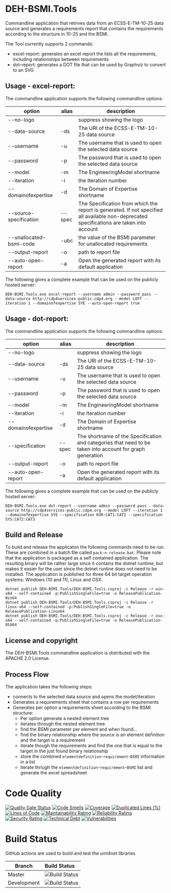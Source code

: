 # DEH-BSMI.Tools

Commandline application that retrives data from an ECSS-E-TM-10-25 data source and generates a requirements report that contains the requirements according to the structure in 10-25 and the BSMI.

The Tool currently supports 2 commands:
  - excel-report: generates an excel report the lists all the requirements, including relationships between requirements.
  - dot-report: generates a DOT file that can be used by Graphviz to convert to an SVG 

## Usage - excel-report:

The commandline application supports the following commandline options:

| option                  | alias  |  description |
| ----------------------- | ------ | ------------ | 
| --no-logo               |        | suppress showing the logo |
| --data-source           | -ds    | The URI of the ECSS-E-TM-10-25 data source |
| --username              | -u     | The username that is used to open the selected data source | 
| --password              | -p     | The password that is used to open the selected data source |
| --model                 | -m     | The EngineeringModel shortname |
| --iteration             | -i     | the Iteration number |
| --domainofexpertise     | -d     | The Domain of Expertise shortname |
| --source-specification  | --spec | The Specification from which the report is generated. If not specified all available non-deprecated specifications are taken into account |
| --unallocated-bsmi-code | -ubc   | the value of the BSMI parameter for unallocated requirements |
| --output-report         | -o     | path to report file |
| --auto-open-report      | -a     | Open the generated report with its default application |

The following gives a complete example that can be used on the publicly hosted server:

```
DEH-BSMI.Tools.exe excel-report --username admin --password pass --data-source http://cdp4services-public.cdp4.org --model LOFT --iteration 1 --domainofexpertise SYE --auto-open-report true
```

## Usage - dot-report:

The commandline application supports the following commandline options:

| option                  | alias  |  description |
| ----------------------- | ------ | ------------ | 
| --no-logo               |        | suppress showing the logo |
| --data-source           | -ds    | The URI of the ECSS-E-TM-10-25 data source |
| --username              | -u     | The username that is used to open the selected data source | 
| --password              | -p     | The password that is used to open the selected data source |
| --model                 | -m     | The EngineeringModel shortname |
| --iteration             | -i     | the Iteration number |
| --domainofexpertise     | -d     | The Domain of Expertise shortname |
| --specification         | --spec | The shortname of the Specification and categories that need to be taken into account for graph generation |
| --output-report         | -o     | path to report file |
| --auto-open-report      | -a     | Open the generated report with its default application |

The following gives a complete example that can be used on the publicly hosted server:

```
DEH-BSMI.Tools.exe dot-report --username admin --password pass --data-source http://cdp4services-public.cdp4.org --model LOFT --iteration 1 --domainofexpertise SYE --specification KUR:CAT1:CAT2 --specification SYS:CAT2:CAT3
```

## Build and Release

To build and release the applicaton the following commands need to be run. These are combined in a batch file called `pack-n-release.bat`. Please note that the application is packaged as a self contained application. The resulting binary will be rather large since it contains the dotnet runtime, but makes it easier for the user since the dotnet runtine does not need to be installed. The application is published for three 64 bit target operation systems: Windows (10 and 11), Linux and OSX.

```
dotnet publish DEH-BSMI.Tools/DEH-BSMI.Tools.csproj -c Release -r win-x64 --self-contained -p:PublishSingleFile=true -o ReleasePublication-Win64
dotnet publish DEH-BSMI.Tools/DEH-BSMI.Tools.csproj -c Release -r linux-x64 --self-contained -p:PublishSingleFile=true -o ReleasePublication-Linux64
dotnet publish DEH-BSMI.Tools/DEH-BSMI.Tools.csproj -c Release -r osx-x64 --self-contained -p:PublishSingleFile=true -o ReleasePublication-OSX64
```

## License and copyright

The DEH-BSMI.Tools commandline application is distributed with the APACHE 2.0 License.

## Process Flow

The application takes the following steps:

  - connects to the selected data source and opens the model/iteration
  - Generates a requirements sheet that contains a row per requirements
  - Generates per option a requirements sheet according to the BSMI structure:
    - Per option generate a nested element tree
    - iterates through the nested element tree
    - find the BSMI parameter per element and when found...
    - find the binary relationship where the source is an element definition and the target is a requirement
    - iterate though the requirements and find the one that is equal to the target in the just found binary relationship
    - store the combined `elementdefinition`-`requirement`-`BSMI` information in a list
    - iterate thriugh the `elementdefinition`-`requirement`-`BSMI` list and generate the excel spreadsheet


# Code Quality

[![Quality Gate Status](https://sonarcloud.io/api/project_badges/measure?project=STARIONGROUP_DEH-BSMI&metric=alert_status)](https://sonarcloud.io/summary/new_code?id=STARIONGROUP_uml4net)
[![Code Smells](https://sonarcloud.io/api/project_badges/measure?project=STARIONGROUP_DEH-BSMI&metric=code_smells)](https://sonarcloud.io/summary/new_code?id=STARIONGROUP_uml4net)
[![Coverage](https://sonarcloud.io/api/project_badges/measure?project=STARIONGROUP_DEH-BSMI&metric=coverage)](https://sonarcloud.io/summary/new_code?id=STARIONGROUP_uml4net)
[![Duplicated Lines (%)](https://sonarcloud.io/api/project_badges/measure?project=STARIONGROUP_DEH-BSMI&metric=duplicated_lines_density)](https://sonarcloud.io/summary/new_code?id=STARIONGROUP_uml4net)
[![Lines of Code](https://sonarcloud.io/api/project_badges/measure?project=STARIONGROUP_DEH-BSMI&metric=ncloc)](https://sonarcloud.io/summary/new_code?id=STARIONGROUP_uml4net)
[![Maintainability Rating](https://sonarcloud.io/api/project_badges/measure?project=STARIONGROUP_DEH-BSMI&metric=sqale_rating)](https://sonarcloud.io/summary/new_code?id=STARIONGROUP_uml4net)
[![Reliability Rating](https://sonarcloud.io/api/project_badges/measure?project=STARIONGROUP_DEH-BSMI&metric=reliability_rating)](https://sonarcloud.io/summary/new_code?id=STARIONGROUP_uml4net)
[![Security Rating](https://sonarcloud.io/api/project_badges/measure?project=STARIONGROUP_DEH-BSMI&metric=security_rating)](https://sonarcloud.io/summary/new_code?id=STARIONGROUP_uml4net)
[![Technical Debt](https://sonarcloud.io/api/project_badges/measure?project=STARIONGROUP_DEH-BSMI&metric=sqale_index)](https://sonarcloud.io/summary/new_code?id=STARIONGROUP_uml4net)
[![Vulnerabilities](https://sonarcloud.io/api/project_badges/measure?project=STARIONGROUP_DEH-BSMI&metric=vulnerabilities)](https://sonarcloud.io/summary/new_code?id=STARIONGROUP_uml4net)

# Build Status

GitHub actions are used to build and test the uml4net libraries

Branch | Build Status
------- | :------------
Master | ![Build Status](https://github.com/STARIONGROUP/DEH-BSMI/actions/workflows/CodeQuality.yml/badge.svg?branch=master)
Development | ![Build Status](https://github.com/STARIONGROUP/DEH-BSMI/actions/workflows/CodeQuality.yml/badge.svg?branch=development)